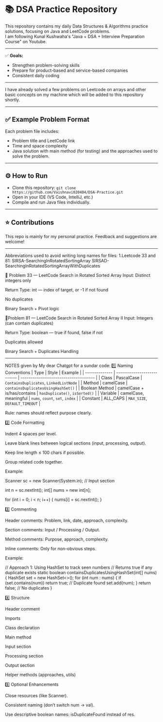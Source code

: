 # 📚 DSA Practice Repository

This repository contains my daily Data Structures & Algorithms practice solutions, focusing on Java and LeetCode problems.  
I am following Kunal Kushwaha's "Java + DSA + Interview Preparation Course" on Youtube.

---

✅ **Goals:**
- Strengthen problem-solving skills
- Prepare for product-based and service-based companies
- Consistent daily coding

---

I have already solved a few problems on Leetcode on arrays and other basic concepts on my machine which will be added to this repository shortly.

---

## ✅ Example Problem Format

Each problem file includes:
- Problem title and LeetCode link
- Time and space complexity
- Java solution with main method (for testing) and the approaches used to solve the problem.

---

## ⚙️ How to Run

- Clone this repository:
  `git clone https://github.com/Vaishnavi020404/DSA-Practice.git`
- Open in your IDE (VS Code, IntelliJ, etc.)
- Compile and run Java files individually.

---

## ⭐ Contributions

This repo is mainly for my personal practice.
Feedback and suggestions are welcome!

---

Abbreviations used to avoid writing long names for files:
1.Leetcode 33 and 81:
SIRSA-SearchingInRotatedSortingArray
SIRSAD-SearchingInRotatedSortingArrayWithDuplicates 

🔹 Problem 33 — LeetCode Search in Rotated Sorted Array
Input: Distinct integers only

Return Type: int — index of target, or -1 if not found

No duplicates

Binary Search + Pivot logic

🔹Problem 81 — LeetCode Search in Rotated Sorted Array II
Input: Integers (can contain duplicates)

Return Type: boolean — true if found, false if not

Duplicates allowed

Binary Search + Duplicates Handling


---

NOTES given by My dear Chatgpt for a sundar code:
1️⃣ Naming Conventions
| Type           | Style                       | Example                                |
| -------------- | --------------------------- | -------------------------------------- |
| Class          | PascalCase                  | `ContainsDuplicates`, `LinkedListNode` |
| Method         | camelCase                   | `containsDuplicatesUsingHashSet()`     |
| Boolean Method | camelCase + is/has/contains | `hasDuplicate()`, `isSorted()`         |
| Variable       | camelCase, meaningful       | `nums`, `count`, `set`, `index`        |
| Constant       | ALL\_CAPS                   | `MAX_SIZE`, `DEFAULT_TIMEOUT`          |


Rule: names should reflect purpose clearly.

2️⃣ Code Formatting

Indent 4 spaces per level.

Leave blank lines between logical sections (input, processing, output).

Keep line length ≤ 100 chars if possible.

Group related code together.

Example:

Scanner sc = new Scanner(System.in); // Input section

int n = sc.nextInt();
int[] nums = new int[n];

for (int i = 0; i < n; i++) {
    nums[i] = sc.nextInt();
}

3️⃣ Commenting

Header comments: Problem, link, date, approach, complexity.

Section comments: Input / Processing / Output.

Method comments: Purpose, approach, complexity.

Inline comments: Only for non-obvious steps.

Example:

// Approach 1: Using HashSet to track seen numbers
// Returns true if any duplicate exists
static boolean containsDuplicatesUsingHashSet(int[] nums) {
    HashSet<Integer> set = new HashSet<>();
    for (int num : nums) {
        if (set.contains(num)) return true; // Duplicate found
        set.add(num);
    }
    return false; // No duplicates
}

4️⃣ Structure

Header comment

Imports

Class declaration

Main method

Input section

Processing section

Output section

Helper methods (approaches, utils)

5️⃣ Optional Enhancements

Close resources (like Scanner).

Consistent naming (don’t switch num → val).

Use descriptive boolean names: isDuplicateFound instead of res.






